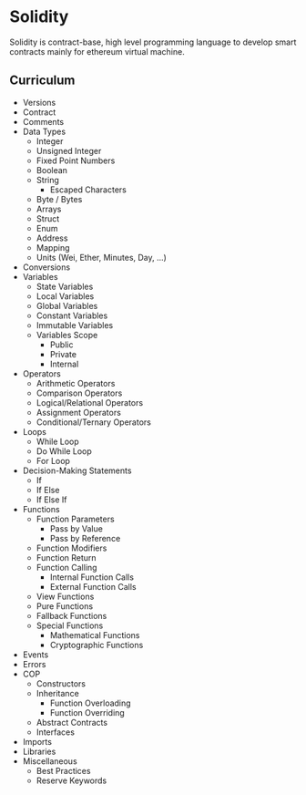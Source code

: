 # Solidity
Solidity is contract-base, high level programming language to develop smart contracts mainly for ethereum virtual machine.

## Curriculum
- Versions
- Contract
- Comments
- Data Types
  - Integer
  - Unsigned Integer
  - Fixed Point Numbers
  - Boolean
  - String
    - Escaped Characters
  - Byte / Bytes
  - Arrays
  - Struct
  - Enum
  - Address
  - Mapping
  - Units (Wei, Ether, Minutes, Day, ...)
- Conversions
- Variables
  - State Variables
  - Local Variables
  - Global Variables
  - Constant Variables
  - Immutable Variables
  - Variables Scope
    - Public
    - Private
    - Internal
- Operators
  - Arithmetic Operators
  - Comparison Operators
  - Logical/Relational Operators
  - Assignment Operators
  - Conditional/Ternary Operators
- Loops
  - While Loop
  - Do While Loop
  - For Loop
- Decision-Making Statements
  - If
  - If Else
  - If Else If
- Functions
  - Function Parameters
    - Pass by Value
    - Pass by Reference
  - Function Modifiers
  - Function Return
  - Function Calling
    - Internal Function Calls
    - External Function Calls
  - View Functions
  - Pure Functions
  - Fallback Functions
  - Special Functions
    - Mathematical Functions
    - Cryptographic Functions
- Events
- Errors
- COP
  - Constructors
  - Inheritance
    - Function Overloading
    - Function Overriding
  - Abstract Contracts
  - Interfaces
- Imports
- Libraries
- Miscellaneous
  - Best Practices
  - Reserve Keywords
  